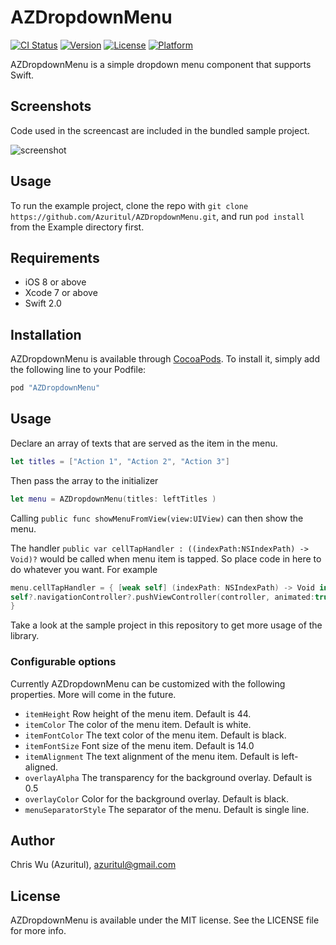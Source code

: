 # AZDropdownMenu

[![CI Status](http://img.shields.io/travis/Azuritul/AZDropdownMenu.svg?style=flat)](https://travis-ci.org/Azuritul/AZDropdownMenu)
[![Version](https://img.shields.io/cocoapods/v/AZDropdownMenu.svg?style=flat)](http://cocoapods.org/pods/AZDropdownMenu)
[![License](https://img.shields.io/cocoapods/l/AZDropdownMenu.svg?style=flat)](http://cocoapods.org/pods/AZDropdownMenu)
[![Platform](https://img.shields.io/cocoapods/p/AZDropdownMenu.svg?style=flat)](http://cocoapods.org/pods/AZDropdownMenu)

AZDropdownMenu is a simple dropdown menu component that supports Swift.

## Screenshots
Code used in the screencast are included in the bundled sample project.

![screenshot](https://cloud.githubusercontent.com/assets/879197/12143573/0654fec2-b4c5-11e5-80fd-d80f6b7df058.gif)

## Usage

To run the example project, clone the repo with `git clone https://github.com/Azuritul/AZDropdownMenu.git`, and run `pod install` from the Example directory first.

## Requirements
- iOS 8 or above
- Xcode 7 or above
- Swift 2.0

## Installation

AZDropdownMenu is available through [CocoaPods](http://cocoapods.org). To install
it, simply add the following line to your Podfile:

```ruby
pod "AZDropdownMenu"
```

## Usage

Declare an array of texts that are served as the item in the menu.
```swift
let titles = ["Action 1", "Action 2", "Action 3"]

```
Then pass the array to the initializer
```swift
let menu = AZDropdownMenu(titles: leftTitles )
```
Calling `public func showMenuFromView(view:UIView)` can then show the menu.

The handler `public var cellTapHandler : ((indexPath:NSIndexPath) -> Void)?` would be called
when menu item is tapped. So place code in here to do whatever you want. For example

```swift
menu.cellTapHandler = { [weak self] (indexPath: NSIndexPath) -> Void in
self?.navigationController?.pushViewController(controller, animated:true)
}
```

Take a look at the sample project in this repository to get more usage of the library.

### Configurable options
Currently AZDropdownMenu can be customized with the following properties. More will come in the future.

- `itemHeight` Row height of the menu item. Default is 44.
- `itemColor` The color of the menu item. Default is white.
- `itemFontColor` The text color of the menu item. Default is black.
- `itemFontSize` Font size of the menu item. Default is 14.0
- `itemAlignment` The text alignment of the menu item. Default is left-aligned.
- `overlayAlpha` The transparency for the background overlay. Default is 0.5
- `overlayColor` Color for the background overlay. Default is black.
- `menuSeparatorStyle` The separator of the menu. Default is single line.


## Author

Chris Wu (Azuritul), azuritul@gmail.com

## License

AZDropdownMenu is available under the MIT license. See the LICENSE file for more info.
